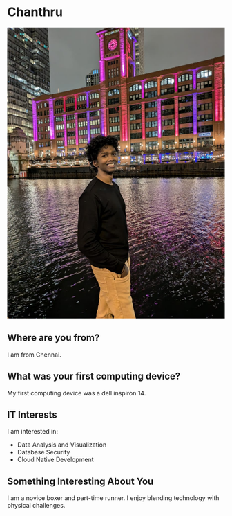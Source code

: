 
# Chanthru

![My picture](images/profile.jpg)


## Where are you from?
I am from Chennai.

## What was your first computing device?
My first computing device was a dell inspiron 14.

## IT Interests
I am interested in:
- Data Analysis and Visualization
- Database Security
- Cloud Native Development

## Something Interesting About You
I am a novice boxer and part-time runner. I enjoy blending technology with physical challenges.
